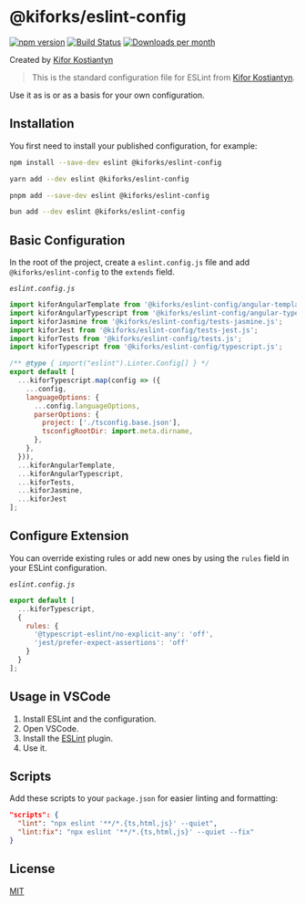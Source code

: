 # @kiforks/eslint-config

[![npm version](https://img.shields.io/npm/v/@kiforks/eslint-config?logo=npm&logoColor=fff)](https://www.npmjs.com/package/@kiforks/eslint-config)
[![Build Status](https://img.shields.io/github/actions/workflow/status/kiforks/eslint-config/cd.yml?query=workflow%3Adeploys&logo=github)](https://github.com/kiforks/eslint-config/actions/workflows/cd.yml?query=workflow%3Adeploy)
[![Downloads per month](https://img.shields.io/npm/dm/@kiforks/eslint-config)](https://npmcharts.com/compare/@kiforks/eslint-config)

Created by [Kifor Kostiantyn][author-url]

> This is the standard configuration file for ESLint from [Kifor Kostiantyn](https://www.linkedin.com/in/kiforks/).

Use it as is or as a basis for your own configuration.

## Installation

You first need to install your published configuration, for example:

<!--DOCUSAURUS_CODE_TABS-->
<!--npm-->

```bash
npm install --save-dev eslint @kiforks/eslint-config
```

<!--yarn-->

```bash
yarn add --dev eslint @kiforks/eslint-config
```

<!--pnpm-->

```bash
pnpm add --save-dev eslint @kiforks/eslint-config
```

<!--bun-->

```bash
bun add --dev eslint @kiforks/eslint-config
```

## Basic Configuration

In the root of the project, create a `eslint.config.js` file and add `@kiforks/eslint-config` to the `extends` field.

_`eslint.config.js`_

```javascript
import kiforAngularTemplate from '@kiforks/eslint-config/angular-template.js';
import kiforAngularTypescript from '@kiforks/eslint-config/angular-typescript.js';
import kiforJasmine from '@kiforks/eslint-config/tests-jasmine.js';
import kiforJest from '@kiforks/eslint-config/tests-jest.js';
import kiforTests from '@kiforks/eslint-config/tests.js';
import kiforTypescript from '@kiforks/eslint-config/typescript.js';

/** @type { import("eslint").Linter.Config[] } */
export default [
  ...kiforTypescript.map(config => ({
    ...config,
    languageOptions: {
      ...config.languageOptions,
      parserOptions: {
        project: ['./tsconfig.base.json'],
        tsconfigRootDir: import.meta.dirname,
      },
    },
  })),
  ...kiforAngularTemplate,
  ...kiforAngularTypescript,
  ...kiforTests,
  ...kiforJasmine,
  ...kiforJest
];
```

## Configure Extension

You can override existing rules or add new ones by using the `rules` field in your ESLint configuration.

_`eslint.config.js`_

```javascript
export default [
  ...kiforTypescript,
  {
    rules: {
      '@typescript-eslint/no-explicit-any': 'off',
      'jest/prefer-expect-assertions': 'off'
    }
  }
];
```

## Usage in VSCode

1. Install ESLint and the configuration.
2. Open VSCode.
3. Install the [ESLint](https://marketplace.visualstudio.com/items?itemName=dbaeumer.vscode-eslint) plugin.
4. Use it.

## Scripts

Add these scripts to your `package.json` for easier linting and formatting:

```json
"scripts": {
  "lint": "npx eslint '**/*.{ts,html,js}' --quiet",
  "lint:fix": "npx eslint '**/*.{ts,html,js}' --quiet --fix"
}
```

## License

[MIT](LICENSE)

[author-url]: https://www.linkedin.com/in/kiforks/
